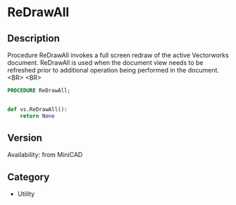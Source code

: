# ReDrawAll

## Description
Procedure ReDrawAll invokes a full screen redraw of the active Vectorworks document. ReDrawAll is used when the document view needs to be refreshed prior to additional operation being performed in the document.&lt;BR&gt;
&lt;BR&gt;


```pascal
PROCEDURE ReDrawAll;
```

```python

def vs.ReDrawAll():
    return None
```

## Version
Availability: from MiniCAD
## Category
* Utility


